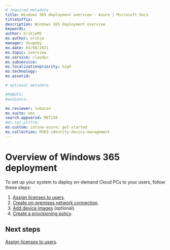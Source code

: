 ```yaml
---
# required metadata
title: Windows 365 deployment overview - Azure | Microsoft Docs
titleSuffix:
description: Windows 365 deployment overview
keywords:
author: ErikjeMS  
ms.author: erikje
manager: dougeby
ms.date: 03/08/2021
ms.topic: overview
ms.service: cloudpc
ms.subservice:
ms.localizationpriority: high
ms.technology:
ms.assetid: 

# optional metadata

#ROBOTS:
#audience:

ms.reviewer: lebacon
ms.suite: ems
search.appverid: MET150
#ms.tgt_pltfrm:
ms.custom: intune-azure; get-started
ms.collection: M365-identity-device-management
---
```


# Overview of Windows 365 deployment

To set up your system to deploy on-demand Cloud PCs to your users, follow these steps:
1. [Assign licenses to users](assign-licenses.md).
2. [Create on-premises network connection](create-on-premises-network-connection.md).
3. [Add device images](add-device-images.md) (optional).
4. [Create a provisioning policy](create-provisioning-policy.md).


<!-- ########################## -->
## Next steps
[Assign licenses to users](assign-licenses.md).
